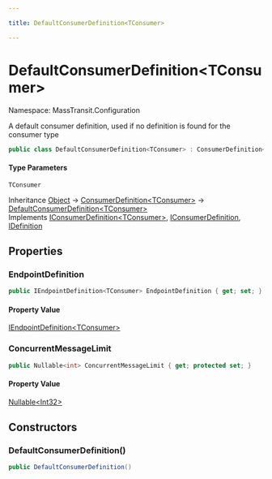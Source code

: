 ```yaml
---

title: DefaultConsumerDefinition<TConsumer>

---
```


# DefaultConsumerDefinition\<TConsumer\>

Namespace: MassTransit.Configuration

A default consumer definition, used if no definition is found for the consumer type

```csharp
public class DefaultConsumerDefinition<TConsumer> : ConsumerDefinition<TConsumer>, IConsumerDefinition<TConsumer>, IConsumerDefinition, IDefinition
```

#### Type Parameters

`TConsumer`<br/>

Inheritance [Object](https://learn.microsoft.com/en-us/dotnet/api/system.object) → [ConsumerDefinition\<TConsumer\>](../../masstransit-abstractions/masstransit/consumerdefinition-1) → [DefaultConsumerDefinition\<TConsumer\>](../masstransit-configuration/defaultconsumerdefinition-1)<br/>
Implements [IConsumerDefinition\<TConsumer\>](../../masstransit-abstractions/masstransit/iconsumerdefinition-1), [IConsumerDefinition](../../masstransit-abstractions/masstransit/iconsumerdefinition), [IDefinition](../../masstransit-abstractions/masstransit/idefinition)

## Properties

### **EndpointDefinition**

```csharp
public IEndpointDefinition<TConsumer> EndpointDefinition { get; set; }
```

#### Property Value

[IEndpointDefinition\<TConsumer\>](../../masstransit-abstractions/masstransit/iendpointdefinition-1)<br/>

### **ConcurrentMessageLimit**

```csharp
public Nullable<int> ConcurrentMessageLimit { get; protected set; }
```

#### Property Value

[Nullable\<Int32\>](https://learn.microsoft.com/en-us/dotnet/api/system.nullable-1)<br/>

## Constructors

### **DefaultConsumerDefinition()**

```csharp
public DefaultConsumerDefinition()
```
